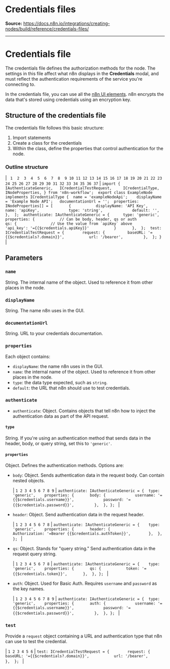 # Credentials files

**Source:** https://docs.n8n.io/integrations/creating-nodes/build/reference/credentials-files/

---

# Credentials file

The credentials file defines the authorization methods for the node. The settings in this file affect what n8n displays in the **Credentials** modal, and must reflect the authentication requirements of the service you're connecting to.

In the credentials file, you can use all the [n8n UI elements](../ui-elements/). n8n encrypts the data that's stored using credentials using an encryption key.

## Structure of the credentials file

The credentials file follows this basic structure:

1. Import statements
2. Create a class for the credentials
3. Within the class, define the properties that control authentication for the node.

### Outline structure

| ```  1  2  3  4  5  6  7  8  9 10 11 12 13 14 15 16 17 18 19 20 21 22 23 24 25 26 27 28 29 30 31 32 33 34 35 36 37 ``` | ``` import { 	IAuthenticateGeneric, 	ICredentialTestRequest, 	ICredentialType, 	INodeProperties, } from 'n8n-workflow';  export class ExampleNode implements ICredentialType { 	name = 'exampleNodeApi'; 	displayName = 'Example Node API'; 	documentationUrl = ''; 	properties: INodeProperties[] = [ 		{ 			displayName: 'API Key', 			name: 'apiKey', 			type: 'string', 			default: '', 		}, 	]; 	authenticate: IAuthenticateGeneric = { 		type: 'generic', 		properties: {     		// Can be body, header, qs or auth 			qs: {         		// Use the value from `apiKey` above 				'api_key': '={{$credentials.apiKey}}' 			}  		}, 	}; 	test: ICredentialTestRequest = { 		request: { 			baseURL: '={{$credentials?.domain}}', 			url: '/bearer', 		}, 	}; }  ``` |

## Parameters

### `name`

String. The internal name of the object. Used to reference it from other places in the node.

### `displayName`

String. The name n8n uses in the GUI.

### `documentationUrl`

String. URL to your credentials documentation.

### `properties`

Each object contains:

- `displayName`: the name n8n uses in the GUI.
- `name`: the internal name of the object. Used to reference it from other places in the node.
- `type`: the data type expected, such as `string`.
- `default`: the URL that n8n should use to test credentials.

### `authenticate`

- `authenticate`: Object. Contains objects that tell n8n how to inject the authentication data as part of the API request.

#### `type`

String. If you're using an authentication method that sends data in the header, body, or query string, set this to `'generic'`.

#### `properties`

Object. Defines the authentication methods. Options are:

- `body`: Object. Sends authentication data in the request body. Can contain nested objects.

  | ``` 1 2 3 4 5 6 7 8 9 ``` | ``` authenticate: IAuthenticateGeneric = { 	type: 'generic', 	properties: { 		body: { 			username: '={{$credentials.username}}', 			password: '={{$credentials.password}}', 		}, 	}, };  ``` |
- `header`: Object. Send authentication data in the request header.

  | ``` 1 2 3 4 5 6 7 8 ``` | ``` authenticate: IAuthenticateGeneric = { 	type: 'generic', 	properties: { 		header: { 			Authorization: '=Bearer {{$credentials.authToken}}', 		}, 	}, };  ``` |
- `qs`: Object. Stands for "query string." Send authentication data in the request query string.

  | ``` 1 2 3 4 5 6 7 8 ``` | ``` authenticate: IAuthenticateGeneric = { 	type: 'generic', 	properties: { 		qs: { 			token: '={{$credentials.token}}', 		}, 	}, };  ``` |
- `auth`: Object. Used for Basic Auth. Requires `username` and `password` as the key names.

  | ``` 1 2 3 4 5 6 7 8 9 ``` | ``` authenticate: IAuthenticateGeneric = { 	type: 'generic', 	properties: { 		auth: { 			username: '={{$credentials.username}}', 			password: '={{$credentials.password}}', 		}, 	}, };  ``` |

### `test`

Provide a `request` object containing a URL and authentication type that n8n can use to test the credential.

| ``` 1 2 3 4 5 6 ``` | ``` test: ICredentialTestRequest = { 		request: { 			baseURL: '={{$credentials?.domain}}', 			url: '/bearer', 		}, 	};  ``` |

